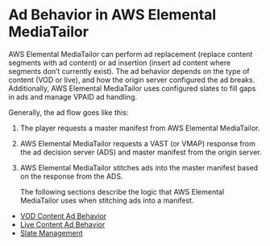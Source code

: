 # Ad Behavior in AWS Elemental MediaTailor<a name="ad-behavior"></a>

AWS Elemental MediaTailor can perform ad replacement \(replace content segments with ad content\) or ad insertion \(insert ad content where segments don’t currently exist\)\. The ad behavior depends on the type of content \(VOD or live\), and how the origin server configured the ad breaks\. Additionally, AWS Elemental MediaTailor uses configured slates to fill gaps in ads and manage VPAID ad handling\. 

Generally, the ad flow goes like this:

1. The player requests a master manifest from AWS Elemental MediaTailor\.

1. AWS Elemental MediaTailor requests a VAST \(or VMAP\) response from the ad decision server \(ADS\) and master manifest from the origin server\.

1. AWS Elemental MediaTailor stitches ads into the master manifest based on the response from the ADS\.

   The following sections describe the logic that AWS Elemental MediaTailor uses when stitching ads into a manifest\.


+ [VOD Content Ad Behavior](ad-behavior-vod.md)
+ [Live Content Ad Behavior](ad-behavior-live.md)
+ [Slate Management](slate-management.md)